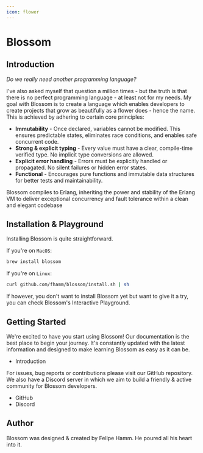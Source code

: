 ```yaml
---
icon: flower
---
```


# Blossom

## Introduction

_Do we really need another programming language?_

I've also asked myself that question a million times - but the truth is that there is no perfect programming language - at least not for my needs. My goal with Blossom is to create a language which enables developers to create projects that grow as beautifully as a flower does - hence the name. This is achieved by adhering to certain core principles:

* **Immutability** - Once declared, variables cannot be modified. This ensures predictable states, eliminates race conditions, and enables safe concurrent code.
* **Strong & explicit typing** - Every value must have a clear, compile-time verified type. No implicit type conversions are allowed.
* **Explicit error handling** - Errors must be explicitly handled or propagated. No silent failures or hidden error states.
* **Functional** - Encourages pure functions and immutable data structures for better tests and maintainability.

Blossom compiles to Erlang, inheriting the power and stability of the Erlang VM to deliver exceptional concurrency and fault tolerance within a clean and elegant codebase

## Installation & Playground

Installing Blossom is quite straightforward.

If you're on `MacOS`:

```bash
brew install blossom
```

If you're on `Linux`:

```bash
curl github.com/fhamm/blossom/install.sh | sh
```

If however, you don't want to install Blossom yet but want to give it a try, you can check Blossom's Interactive Playground.

## Getting Started

We're excited to have you start using Blossom! Our documentation is the best place to begin your journey. It's constantly updated with the latest information and designed to make learning Blossom as easy as it can be.

* Introduction

For issues, bug reports or contributions please visit our GitHub repository. We also have a Discord server in which we aim to build a friendly & active community for Blossom developers.

* GitHub
* Discord

## Author

Blossom was designed & created by Felipe Hamm. He poured all his heart into it.

